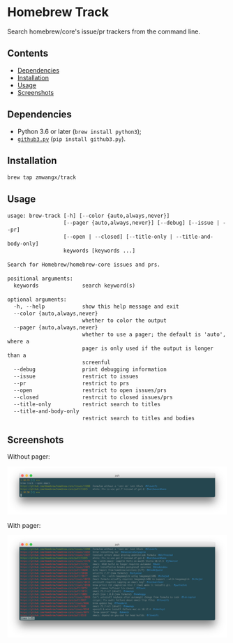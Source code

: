 # Homebrew Track

Search homebrew/core's issue/pr trackers from the command line.

## Contents

<!-- START doctoc generated TOC please keep comment here to allow auto update -->
<!-- DON'T EDIT THIS SECTION, INSTEAD RE-RUN doctoc TO UPDATE -->


- [Dependencies](#dependencies)
- [Installation](#installation)
- [Usage](#usage)
- [Screenshots](#screenshots)

<!-- END doctoc generated TOC please keep comment here to allow auto update -->

## Dependencies

- Python 3.6 or later (`brew install python3`);
- [`github3.py`](https://github.com/sigmavirus24/github3.py) (`pip install github3.py`).

## Installation

```
brew tap zmwangx/track
```

## Usage

```
usage: brew-track [-h] [--color {auto,always,never}]
                  [--pager {auto,always,never}] [--debug] [--issue | --pr]
                  [--open | --closed] [--title-only | --title-and-body-only]
                  keywords [keywords ...]

Search for Homebrew/homebrew-core issues and prs.

positional arguments:
  keywords              search keyword(s)

optional arguments:
  -h, --help            show this help message and exit
  --color {auto,always,never}
                        whether to color the output
  --pager {auto,always,never}
                        whether to use a pager; the default is 'auto', where a
                        pager is only used if the output is longer than a
                        screenful
  --debug               print debugging information
  --issue               restrict to issues
  --pr                  restrict to prs
  --open                restrict to open issues/prs
  --closed              restrcit to closed issues/prs
  --title-only          restrict search to titles
  --title-and-body-only
                        restrict search to titles and bodies
```

## Screenshots

Without pager:

![Without pager](screenshots/without-pager.png)

With pager:

![With pager](screenshots/with-pager.png)
